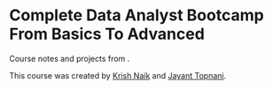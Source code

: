 # Complete Data Analyst Bootcamp From Basics To Advanced 

Course notes and projects from [](https://www.udemy.com/course/complete-data-analyst-bootcamp-from-basics-to-advanced).

This course was created by [Krish Naik](https://www.udemy.com/user/krish-naik/) and [Jayant Topnani](https://www.udemy.com/user/jayant-topnani-2/).